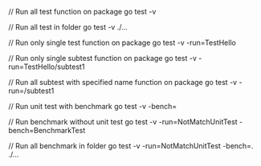 // Run all test function on package
go test -v

// Run all test in folder
go test -v ./...

// Run only single test function on package
go test -v -run=TestHello

// Run only single subtest function on package
go test -v -run=TestHello/subtest1

// Run all subtest with specified name function on package
go test -v -run=/subtest1

// Run unit test with benchmark
go test -v -bench=

// Run benchmark without unit test
go test -v -run=NotMatchUnitTest -bench=BenchmarkTest

// Run all benchmark in folder
go test -v -run=NotMatchUnitTest -bench=. ./...
